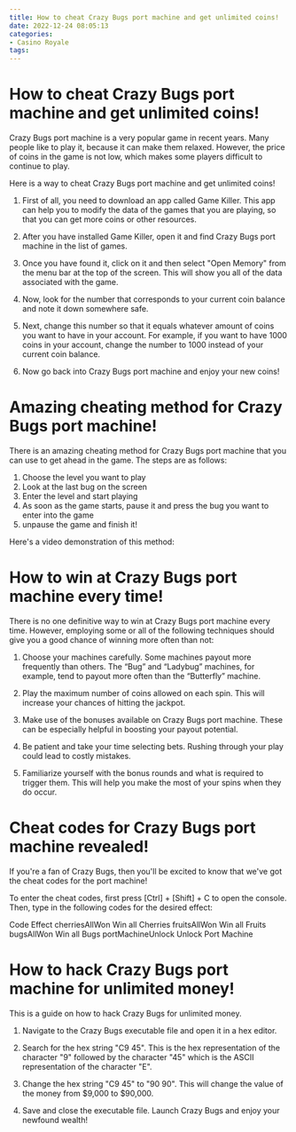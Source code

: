 ```yaml
---
title: How to cheat Crazy Bugs port machine and get unlimited coins!
date: 2022-12-24 08:05:13
categories:
- Casino Royale
tags:
---
```



#  How to cheat Crazy Bugs port machine and get unlimited coins!

Crazy Bugs port machine is a very popular game in recent years. Many people like to play it, because it can make them relaxed. However, the price of coins in the game is not low, which makes some players difficult to continue to play.

Here is a way to cheat Crazy Bugs port machine and get unlimited coins!

1. First of all, you need to download an app called Game Killer. This app can help you to modify the data of the games that you are playing, so that you can get more coins or other resources.

2. After you have installed Game Killer, open it and find Crazy Bugs port machine in the list of games.

3. Once you have found it, click on it and then select "Open Memory" from the menu bar at the top of the screen. This will show you all of the data associated with the game.

4. Now, look for the number that corresponds to your current coin balance and note it down somewhere safe.

5. Next, change this number so that it equals whatever amount of coins you want to have in your account. For example, if you want to have 1000 coins in your account, change the number to 1000 instead of your current coin balance.

6. Now go back into Crazy Bugs port machine and enjoy your new coins!

#  Amazing cheating method for Crazy Bugs port machine!

There is an amazing cheating method for Crazy Bugs port machine that you can use to get ahead in the game. The steps are as follows:

1. Choose the level you want to play
2. Look at the last bug on the screen
3. Enter the level and start playing
4. As soon as the game starts, pause it and press the bug you want to enter into the game
5. unpause the game and finish it!

Here's a video demonstration of this method:

#  How to win at Crazy Bugs port machine every time!

There is no one definitive way to win at Crazy Bugs port machine every time. However, employing some or all of the following techniques should give you a good chance of winning more often than not:

1. Choose your machines carefully. Some machines payout more frequently than others. The “Bug” and “Ladybug” machines, for example, tend to payout more often than the “Butterfly” machine.

2. Play the maximum number of coins allowed on each spin. This will increase your chances of hitting the jackpot.

3. Make use of the bonuses available on Crazy Bugs port machine. These can be especially helpful in boosting your payout potential.

4. Be patient and take your time selecting bets. Rushing through your play could lead to costly mistakes.

5. Familiarize yourself with the bonus rounds and what is required to trigger them. This will help you make the most of your spins when they do occur.

#  Cheat codes for Crazy Bugs port machine revealed!

If you're a fan of Crazy Bugs, then you'll be excited to know that we've got the cheat codes for the port machine!

To enter the cheat codes, first press [Ctrl] + [Shift] + C to open the console. Then, type in the following codes for the desired effect:

Code Effect cherriesAllWon Win all Cherries fruitsAllWon Win all Fruits bugsAllWon Win all Bugs portMachineUnlock Unlock Port Machine

#  How to hack Crazy Bugs port machine for unlimited money!

This is a guide on how to hack Crazy Bugs for unlimited money.

1. Navigate to the Crazy Bugs executable file and open it in a hex editor.

2. Search for the hex string "C9 45". This is the hex representation of the character "9" followed by the character "45" which is the ASCII representation of the character "E".

3. Change the hex string "C9 45" to "90 90". This will change the value of the money from $9,000 to $90,000.

4. Save and close the executable file. Launch Crazy Bugs and enjoy your newfound wealth!